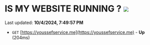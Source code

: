 # IS MY WEBSITE RUNNING ? [![](https://img.shields.io/static/v1?label=Sponsor&message=%E2%9D%A4&logo=GitHub&color=%23fe8e86)](https://github.com/sponsors/Youssef-Lehmam)

Last updated: **10/4/2024, 7:49:57 PM**

- `GET` [https://youssefservice.me](https://youssefservice.me) - **Up** (204ms)
